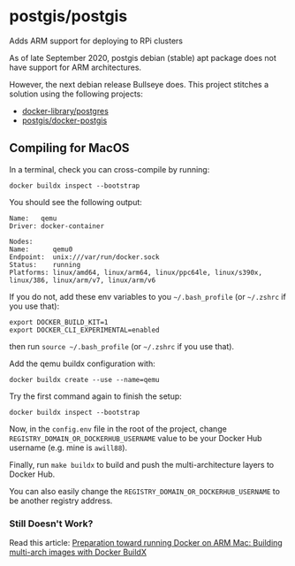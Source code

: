# postgis/postgis

Adds ARM support for deploying to RPi clusters

As of late September 2020, postgis debian (stable) apt package does not have support for ARM architectures.

However, the next debian release Bullseye does. This project stitches a solution using the following projects:
- [docker-library/postgres](https://github.com/docker-library/postgres)
- [postgis/docker-postgis](https://github.com/postgis/docker-postgis)

## Compiling for MacOS

In a terminal, check you can cross-compile by running:

`docker buildx inspect --bootstrap`

You should see the following output:

```
Name:   qemu
Driver: docker-container

Nodes:
Name:      qemu0
Endpoint:  unix:///var/run/docker.sock
Status:    running
Platforms: linux/amd64, linux/arm64, linux/ppc64le, linux/s390x, linux/386, linux/arm/v7, linux/arm/v6
```

If you do not, add these env variables to you `~/.bash_profile` (or `~/.zshrc` if you use that):

```
export DOCKER_BUILD_KIT=1
export DOCKER_CLI_EXPERIMENTAL=enabled
```

then run `source ~/.bash_profile` (or `~/.zshrc` if you use that).

Add the qemu buildx configuration with:

`docker buildx create --use --name=qemu`

Try the first command again to finish the setup:

`docker buildx inspect --bootstrap`

Now, in the `config.env` file in the root of the project, change `REGISTRY_DOMAIN_OR_DOCKERHUB_USERNAME` value to be
your Docker Hub username (e.g. mine is `awill88`).

Finally, run `make buildx` to build and push the multi-architecture layers to Docker Hub.

You can also easily change the `REGISTRY_DOMAIN_OR_DOCKERHUB_USERNAME` to be another registry address.

### Still Doesn't Work?

Read this article: [Preparation toward running Docker on ARM Mac: Building multi-arch images with Docker BuildX](https://medium.com/nttlabs/buildx-multiarch-2c6c2df00ca2)
